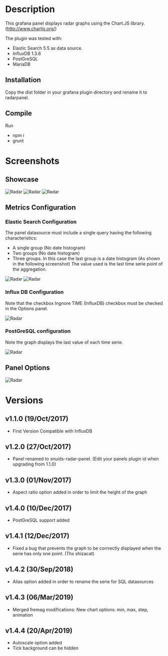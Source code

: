 # Description

This grafana panel displays radar graphs using the Chart.JS library. (http://www.chartjs.org/)

The plugin was tested with:

  * Elastic Search 5.5 as data source.
  * InfluxDB 1.3.6
  * PostGreSQL
  * MariaDB

## Installation

Copy the dist folder in your grafana plugin directory and rename it to radarpanel.


## Compile

Run

* npm i
* grunt

# Screenshots

## Showcase

![Radar](https://raw.githubusercontent.com/snuids/grafana-radar-panel/master/src/img/screenshot-radar-showcase.jpg)
![Radar](https://raw.githubusercontent.com/snuids/grafana-radar-panel/master/src/img/screenshot-radar-showcase2.jpg)
![Radar](https://raw.githubusercontent.com/snuids/grafana-radar-panel/master/src/img/screenshot-radar-showcase3.jpg)

## Metrics Configuration

### Elastic Search Configuration
The panel datasource must include a single query having the following characteristics:
* A single group (No date histogram)
* Two groups (No date histogram)
* Three groups. In this case the last group is a date histogram (As shown in the following screenshot) The value used is the last time serie point of the aggregation.


![Radar](https://raw.githubusercontent.com/snuids/grafana-radar-panel/master/src/img/screenshot-radar-metrics.jpg)
![Radar](https://raw.githubusercontent.com/snuids/grafana-radar-panel/master/src/img/screenshot-radar-metrics2.jpg)

### Influx DB Configuration

Note that the checkbox Ingnore TIME (InfluxDB) checkbox must be checked in the Options panel.

![Radar](https://raw.githubusercontent.com/snuids/grafana-radar-panel/master/src/img/screenshot-radar-metrics3.jpg)

### PostGreSQL configuration

Note the graph displays the last value of each time serie.

![Radar](https://raw.githubusercontent.com/snuids/grafana-radar-panel/master/src/img/screenshot-radar-metrics4.jpg)

## Panel Options

![Radar](https://raw.githubusercontent.com/snuids/grafana-radar-panel/master/src/img/screenshot-radar-options.jpg)

# Versions
## v1.1.0 (19/Oct/2017)
- First Version Compatible with InfluxDB

## v1.2.0 (27/Oct/2017)
- Panel renamed to snuids-radar-panel. (Edit your panels plugin id when upgrading from 1.1.0)

## v1.3.0 (01/Nov/2017)
- Aspect ratio option added in order to limit the height of the graph

## v1.4.0 (10/Dec/2017)
- PostGreSQL support added

## v1.4.1 (12/Dec/2017)
- Fixed a bug that prevents the graph to be corrrectly displayed when the serie has only one point. (Thx shizacat) 

## v1.4.2 (30/Sep/2018)
- Alias option added in order to rename the serie for SQL datasources 

## v1.4.3 (06/Mar/2019)
- Merged fremag modifications: New chart options: min, max, step, animation 

## v1.4.4 (20/Apr/2019)
- Autoscale option added
- Tick background can be hidden 
